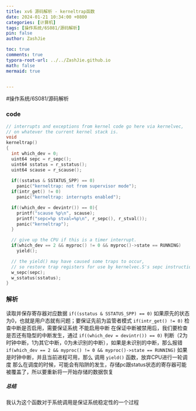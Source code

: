 ```yaml
---
title: xv6 源码解析 - kerneltrap函数
date: 2024-01-21 10:34:00 +0800
categories: [计算机]
tags: [操作系统/6S081/源码解析]
pin: false
author: ZashJie

toc: true
comments: true
typora-root-url: ../../ZashJie.github.io
math: false
mermaid: true


---
```


#操作系统/6S081/源码解析 
### code
```c
// interrupts and exceptions from kernel code go here via kernelvec,
// on whatever the current kernel stack is.
void 
kerneltrap()
{
  int which_dev = 0;
  uint64 sepc = r_sepc();
  uint64 sstatus = r_sstatus();
  uint64 scause = r_scause();
  
  if((sstatus & SSTATUS_SPP) == 0)
    panic("kerneltrap: not from supervisor mode");
  if(intr_get() != 0)
    panic("kerneltrap: interrupts enabled");

  if((which_dev = devintr()) == 0){
    printf("scause %p\n", scause);
    printf("sepc=%p stval=%p\n", r_sepc(), r_stval());
    panic("kerneltrap");
  }

  // give up the CPU if this is a timer interrupt.
  if(which_dev == 2 && myproc() != 0 && myproc()->state == RUNNING)
    yield();

  // the yield() may have caused some traps to occur,
  // so restore trap registers for use by kernelvec.S's sepc instruction.
  w_sepc(sepc);
  w_sstatus(sstatus);
}
```
### 解析

读取并保存寄存器对应数据
`if((sstatus & SSTATUS_SPP) == 0)` 如果原先的状态为0，也就是用户态就有问题；要保证先前为监管者模式
`if(intr_get() != 0)` 检查中断是否启用，需要保证系统 不能启用中断
在保证中断被禁用后，我们要检查是否还有隐型的中断发生，通过 `if((which_dev = devintr()) == 0)`  判断（2为时钟中断，1为其它中断，0为未识别的中断），如果是未识别的中断，那么报错
`if(which_dev == 2 && myproc() != 0 && myproc()->state == RUNNING)` 如果是时钟中断，并且当前进程可用，那么 调用 `yield()` 函数，放弃CPU进行一轮调度
那么在调度的时候，可能会有陷阱的发生，存储pc跟status状态的寄存器可能被覆盖了，所以要重新将一开始存储的数据恢复

##### 总结
我认为这个函数对于系统调用是保证系统稳定性的一个过程